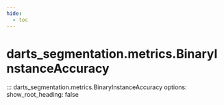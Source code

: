 ```yaml
---
hide:
  - toc
---
```

# <code class='doc-symbol doc-symbol-nav doc-symbol-class'></code>darts_segmentation.metrics.BinaryInstanceAccuracy

::: darts_segmentation.metrics.BinaryInstanceAccuracy
    options:
      show_root_heading: false
